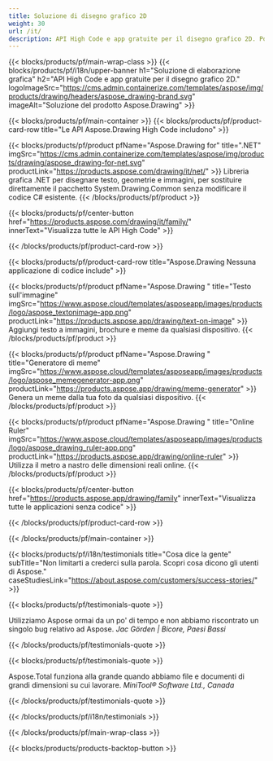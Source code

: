 ```yaml
---
title: Soluzione di disegno grafico 2D 
weight: 30
url: /it/
description: API High Code e app gratuite per il disegno grafico 2D. Possibilità di disegnare testo, linee, curve e figure, nonché di convertire immagini in diversi formati.
---
```


{{< blocks/products/pf/main-wrap-class >}}
{{< blocks/products/pf/i18n/upper-banner h1="Soluzione di elaborazione grafica" h2="API High Code e app gratuite per il disegno grafico 2D." logoImageSrc="https://cms.admin.containerize.com/templates/aspose/img/products/drawing/headers/aspose_drawing-brand.svg" imageAlt="Soluzione del prodotto Aspose.Drawing" >}}

{{< blocks/products/pf/main-container >}}
{{< blocks/products/pf/product-card-row title="Le API Aspose.Drawing High Code includono" >}}

{{< blocks/products/pf/product pfName="Aspose.Drawing for" title=".NET" imgSrc="https://cms.admin.containerize.com/templates/aspose/img/products/drawing/aspose_drawing-for-net.svg" productLink="https://products.aspose.com/drawing/it/net/" >}}
Libreria grafica .NET per disegnare testo, geometrie e immagini, per sostituire direttamente il pacchetto System.Drawing.Common senza modificare il codice C# esistente.
{{< /blocks/products/pf/product >}}

{{< blocks/products/pf/center-button href="https://products.aspose.com/drawing/it/family/" innerText="Visualizza tutte le API High Code" >}}

{{< /blocks/products/pf/product-card-row >}}

{{< blocks/products/pf/product-card-row title="Aspose.Drawing Nessuna applicazione di codice include" >}}

{{< blocks/products/pf/product pfName="Aspose.Drawing " title="Testo sull'immagine" imgSrc="https://www.aspose.cloud/templates/asposeapp/images/products/logo/aspose_textonimage-app.png" productLink="https://products.aspose.app/drawing/text-on-image" >}}
Aggiungi testo a immagini, brochure e meme da qualsiasi dispositivo.
{{< /blocks/products/pf/product >}}

{{< blocks/products/pf/product pfName="Aspose.Drawing " title="Generatore di meme" imgSrc="https://www.aspose.cloud/templates/asposeapp/images/products/logo/aspose_memegenerator-app.png" productLink="https://products.aspose.app/drawing/meme-generator" >}}
Genera un meme dalla tua foto da qualsiasi dispositivo.
{{< /blocks/products/pf/product >}}

{{< blocks/products/pf/product pfName="Aspose.Drawing " title="Online Ruler" imgSrc="https://www.aspose.cloud/templates/asposeapp/images/products/logo/aspose_drawing_ruler-app.png" productLink="https://products.aspose.app/drawing/online-ruler" >}}
Utilizza il metro a nastro delle dimensioni reali online.
{{< /blocks/products/pf/product >}}

{{< blocks/products/pf/center-button href="https://products.aspose.app/drawing/family" innerText="Visualizza tutte le applicazioni senza codice" >}}

{{< /blocks/products/pf/product-card-row >}}

{{< /blocks/products/pf/main-container >}}

{{< blocks/products/pf/i18n/testimonials title="Cosa dice la gente" subTitle="Non limitarti a crederci sulla parola. Scopri cosa dicono gli utenti di Aspose." caseStudiesLink="https://about.aspose.com/customers/success-stories/" >}}

{{< blocks/products/pf/testimonials-quote >}}
<p class="first">
 Utilizziamo Aspose ormai da un po' di tempo e non abbiamo riscontrato un singolo bug relativo ad Aspose.
 <em>
  Jac Görden | Bicore, Paesi Bassi
 </em>
</p>

{{< /blocks/products/pf/testimonials-quote >}}

{{< blocks/products/pf/testimonials-quote >}}
<p class="second">
 Aspose.Total funziona alla grande quando abbiamo file e documenti di grandi dimensioni su cui lavorare.
 <em>
  MiniTool® Software Ltd., Canada
 </em>
</p>

{{< /blocks/products/pf/testimonials-quote >}}

{{< /blocks/products/pf/i18n/testimonials >}}

{{< /blocks/products/pf/main-wrap-class >}}

{{< blocks/products/products-backtop-button >}}

